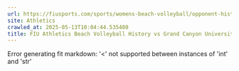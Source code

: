 ```yaml
---
url: https://fiusports.com/sports/womens-beach-volleyball/opponent-history/grand-canyon-university/155
site: Athletics
crawled_at: 2025-05-13T10:04:44.535480
title: FIU Athletics Beach Volleyball History vs Grand Canyon University
---
```


Error generating fit markdown: '<' not supported between instances of 'int' and 'str'